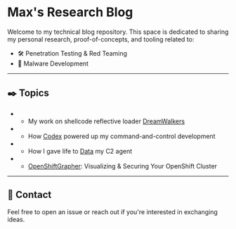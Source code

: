 # Max's Research Blog

Welcome to my technical blog repository. This space is dedicated to sharing my personal research, proof-of-concepts, and tooling related to:

- 🛠️ Penetration Testing & Red Teaming
- 🧬 Malware Development

---

## ✒️ Topics

- * My work on shellcode reflective loader [DreamWalkers](./DreamWalkers/)
- * How [Codex](./Codex/) powered up my command-and-control development
- * How I gave life to [Data](./DataAgent/) my C2 agent
- * [OpenShiftGrapher](./OpenShiftGrapher/): Visualizing & Securing Your OpenShift Cluster

---

## 🔗 Contact

Feel free to open an issue or reach out if you're interested in exchanging ideas.

